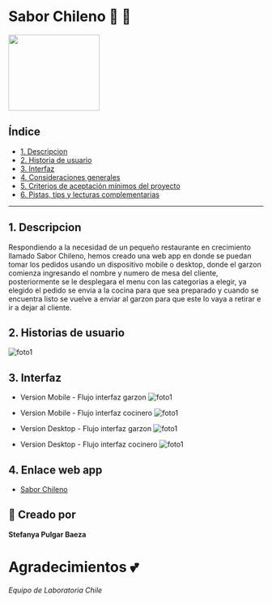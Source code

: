 # Sabor Chileno :hamburger: :fries:
<img src="src/assets/logo.png" width="180px" height="150px">


## Índice

* [1. Descripcion](#1-Descripcion)
* [2. Historia de usuario](#2-historia-de-usuario)
* [3. Interfaz](#3-interfaz)
* [4. Consideraciones generales](#4-consideraciones-generales)
* [5. Criterios de aceptación mínimos del proyecto](#5-criterios-de-aceptación-mínimos-del-proyecto)
* [6. Pistas, tips y lecturas complementarias](#6-pistas-tips-y-lecturas-complementarias)

***

## 1. Descripcion
Respondiendo a la necesidad de un pequeño restaurante en crecimiento llamado Sabor Chileno, hemos creado una web app en donde se puedan tomar los pedidos usando un dispositivo mobile o desktop, donde el garzon comienza ingresando el nombre y numero de mesa del cliente, posteriormente se le desplegara el menu con las categorias a elegir, ya elegido el pedido se envia a la cocina para que sea preparado y cuando se encuentra listo se vuelve a enviar al garzon para que este lo vaya a retirar e ir a dejar al cliente.

## 2. Historias de usuario
![foto1](https://i.imgur.com/8rK6vk6.png)


## 3. Interfaz
* Version Mobile - Flujo interfaz garzon
![foto1](https://i.imgur.com/8rK6vk6.png)

* Version Mobile - Flujo interfaz cocinero
![foto1](https://i.imgur.com/c4WPp9U.png)

* Version Desktop - Flujo interfaz garzon
![foto1](https://i.imgur.com/JQFo0t3.png)

* Version Desktop - Flujo interfaz cocinero
![foto1](https://i.imgur.com/lOSAGqW.png)

## 4. Enlace web app
* [Sabor Chileno](https://sabor-chileno.web.app/)


## :pencil: Creado por
**Stefanya Pulgar Baeza** 

# Agradecimientos :two_hearts:
_Equipo de Laboratoria Chile_